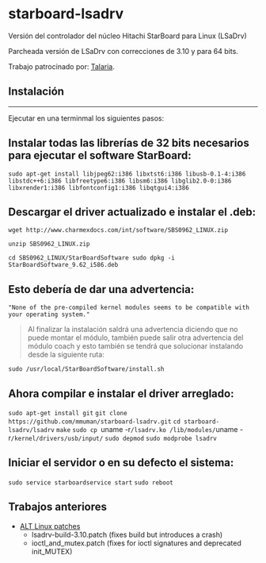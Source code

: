 starboard-lsadrv
================

Versión del controlador del núcleo Hitachi StarBoard para Linux (LSaDrv)

Parcheada versión de LSaDrv con correcciones de 3.10 y para 64 bits.

Trabajo patrocinado por: [Talaria](http://www.talaria.fr/).

## Instalación
----------------------

Ejecutar en una terminmal los siguientes pasos:

## Instalar todas las librerías de 32 bits necesarios para ejecutar el software StarBoard:
```
sudo apt-get install libjpeg62:i386 libxtst6:i386 libusb-0.1-4:i386 libstdc++6:i386 libfreetype6:i386 libsm6:i386 libglib2.0-0:i386 libxrender1:i386 libfontconfig1:i386 libqtgui4:i386
```
## Descargar el driver actualizado e instalar el .deb:
`wget http://www.charmexdocs.com/int/software/SBS0962_LINUX.zip`

`unzip SBS0962_LINUX.zip`

`cd SBS0962_LINUX/StarBoardSoftware
sudo dpkg -i StarBoardSoftware_9.62_i586.deb`

## Esto debería de dar una advertencia:
`
 "None of the pre-compiled kernel modules seems to be compatible with your operating system."
`
> Al finalizar la instalación saldrá una advertencia diciendo que no puede montar el módulo, también puede salir otra advertencia del módulo coach y esto también se tendrá que solucionar instalando desde la siguiente ruta:

`sudo /usr/local/StarBoardSoftware/install.sh`

## Ahora compilar e instalar el driver arreglado:
`sudo apt-get install git`
`git clone https://github.com/mmuman/starboard-lsadrv.git`
`cd starboard-lsadrv/lsadrv`
`make`
`sudo cp `uname -r`/lsadrv.ko /lib/modules/`uname -r`/kernel/drivers/usb/input/`
`sudo depmod`
`sudo modprobe lsadrv`

## Iniciar el servidor o en su defecto el sistema:
`sudo service starboardservice start`
`sudo reboot`

Trabajos anteriores
--------------

* [ALT Linux patches](http://packages.altlinux.org/en/Sisyphus/srpms/kernel-modules-lsadrv-std-pae)
    * lsadrv-build-3.10.patch (fixes build but introduces a crash)
    * ioctl_and_mutex.patch (fixes for ioctl signatures and deprecated init_MUTEX)
